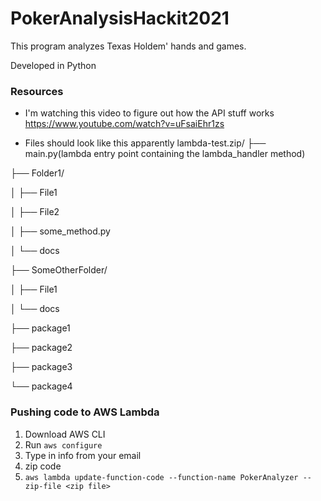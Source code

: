 # PokerAnalysisHackit2021

This program analyzes Texas Holdem' hands and games.

Developed in Python


### Resources
- I'm watching this video to figure out how the API stuff works https://www.youtube.com/watch?v=uFsaiEhr1zs

- Files should look like this apparently
lambda-test.zip/
├── main.py(lambda entry point containing the lambda_handler method)

├── Folder1/

│ ├── File1

│ ├── File2

│ ├── some_method.py

│ └── docs

├── SomeOtherFolder/

│ ├── File1

│ └── docs

├── package1

├── package2

├── package3

└── package4



### Pushing code to AWS Lambda

1. Download AWS CLI
2. Run `aws configure`
3. Type in info from your email
4. zip code
5. `aws lambda update-function-code --function-name PokerAnalyzer --zip-file <zip file>`
